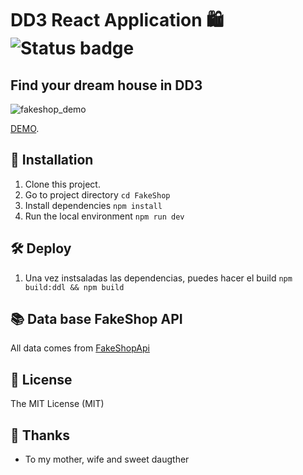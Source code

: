 # DD3 React Application 🛍️ ![Status badge](https://img.shields.io/badge/status-in%20progress-yellow)

## Find your dream house in DD3

![fakeshop_demo](https://properties-monopolio.directus.app/assets/23326090-f10c-4b29-a491-fe149cf19e6f)

[DEMO]().

## 🚀 Installation
1. Clone this project.
2. Go to project directory
`cd FakeShop`
3. Install dependencies
`npm install`
4. Run the local environment
`npm run dev`

## 🛠 Deploy
1. Una vez instsaladas las dependencias, puedes hacer el build
`npm build:ddl && npm build`

## 📚 Data base FakeShop API
All data comes from [FakeShopApi](https://fakestoreapi.com/)

## 🧾 License
The MIT License (MIT)

## 👏 Thanks
* To my mother, wife and sweet daugther
